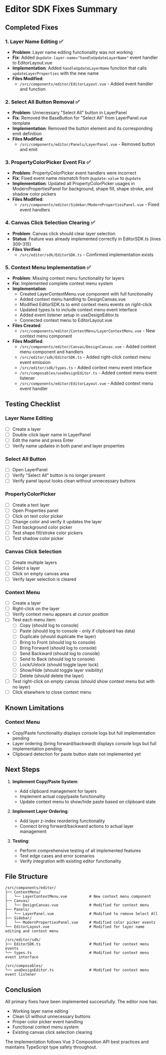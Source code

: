 # Editor SDK Fixes Summary

## Completed Fixes

### 1. Layer Name Editing ✅
- **Problem**: Layer name editing functionality was not working
- **Fix**: Added `@update-layer-name="handleUpdateLayerName"` event handler to EditorLayout.vue
- **Implementation**: Added `handleUpdateLayerName` function that calls `updateLayerProperties` with the new name
- **Files Modified**: 
  - `/src/components/editor/EditorLayout.vue` - Added event handler and function

### 2. Select All Button Removal ✅
- **Problem**: Unnecessary "Select All" button in LayerPanel
- **Fix**: Removed the BaseButton for "Select All" from LayerPanel.vue template
- **Implementation**: Removed the button element and its corresponding emit definition
- **Files Modified**: 
  - `/src/components/editor/Panels/LayerPanel.vue` - Removed button and emit

### 3. PropertyColorPicker Event Fix ✅
- **Problem**: PropertyColorPicker event handlers were incorrect
- **Fix**: Fixed event name mismatch from `@update:value` to `@update`
- **Implementation**: Updated all PropertyColorPicker usages in ModernPropertiesPanel for background, shape fill, shape stroke, and shadow color pickers
- **Files Modified**: 
  - `/src/components/editor/Sidebar/ModernPropertiesPanel.vue` - Fixed event handlers

### 4. Canvas Click Selection Clearing ✅
- **Problem**: Canvas click should clear layer selection
- **Status**: Feature was already implemented correctly in EditorSDK.ts (lines 309-315)
- **Files Verified**: 
  - `/src/editor/sdk/EditorSDK.ts` - Confirmed implementation exists

### 5. Context Menu Implementation ✅
- **Problem**: Missing context menu functionality for layers
- **Fix**: Implemented complete context menu system
- **Implementation**: 
  - Created LayerContextMenu.vue component with full functionality
  - Added context menu handling to DesignCanvas.vue
  - Modified EditorSDK.ts to emit context menu events on right-click
  - Updated types.ts to include context menu event interface
  - Added event listener setup in useDesignEditor.ts
  - Connected context menu to EditorLayout.vue
- **Files Created**: 
  - `/src/components/editor/ContextMenu/LayerContextMenu.vue` - New context menu component
- **Files Modified**: 
  - `/src/components/editor/Canvas/DesignCanvas.vue` - Added context menu component and handlers
  - `/src/editor/sdk/EditorSDK.ts` - Added right-click context menu event emission
  - `/src/editor/sdk/types.ts` - Added context menu event interface
  - `/src/composables/useDesignEditor.ts` - Added context menu event listener
  - `/src/components/editor/EditorLayout.vue` - Added context menu event handler

## Testing Checklist

### Layer Name Editing
- [ ] Create a layer
- [ ] Double-click layer name in LayerPanel
- [ ] Edit the name and press Enter
- [ ] Verify name updates in both panel and layer properties

### Select All Button
- [ ] Open LayerPanel
- [ ] Verify "Select All" button is no longer present
- [ ] Verify panel layout looks clean without unnecessary buttons

### PropertyColorPicker
- [ ] Create a text layer
- [ ] Open Properties panel
- [ ] Click on text color picker
- [ ] Change color and verify it updates the layer
- [ ] Test background color picker
- [ ] Test shape fill/stroke color pickers
- [ ] Test shadow color picker

### Canvas Click Selection
- [ ] Create multiple layers
- [ ] Select a layer
- [ ] Click on empty canvas area
- [ ] Verify layer selection is cleared

### Context Menu
- [ ] Create a layer
- [ ] Right-click on the layer
- [ ] Verify context menu appears at cursor position
- [ ] Test each menu item:
  - [ ] Copy (should log to console)
  - [ ] Paste (should log to console - only if clipboard has data)
  - [ ] Duplicate (should duplicate the layer)
  - [ ] Bring to Front (should log to console)
  - [ ] Bring Forward (should log to console)
  - [ ] Send Backward (should log to console)
  - [ ] Send to Back (should log to console)
  - [ ] Lock/Unlock (should toggle layer lock)
  - [ ] Show/Hide (should toggle layer visibility)
  - [ ] Delete (should delete the layer)
- [ ] Test right-click on empty canvas (should show context menu but with no layer)
- [ ] Click elsewhere to close context menu

## Known Limitations

### Context Menu
- Copy/Paste functionality displays console logs but full implementation pending
- Layer ordering (bring forward/backward) displays console logs but full implementation pending
- Clipboard detection for paste button state not implemented yet

## Next Steps

1. **Implement Copy/Paste System**:
   - Add clipboard management for layers
   - Implement actual copy/paste functionality
   - Update context menu to show/hide paste based on clipboard state

2. **Implement Layer Ordering**:
   - Add layer z-index reordering functionality
   - Connect bring forward/backward actions to actual layer management

3. **Testing**:
   - Perform comprehensive testing of all implemented features
   - Test edge cases and error scenarios
   - Verify integration with existing editor functionality

## File Structure

```
/src/components/editor/
├── ContextMenu/
│   └── LayerContextMenu.vue          # New context menu component
├── Canvas/
│   └── DesignCanvas.vue              # Modified for context menu
├── Panels/
│   └── LayerPanel.vue                # Modified to remove Select All
├── Sidebar/
│   └── ModernPropertiesPanel.vue     # Modified color picker events
└── EditorLayout.vue                  # Modified for layer name editing and context menu

/src/editor/sdk/
├── EditorSDK.ts                      # Modified for context menu events
└── types.ts                          # Modified for context menu event interface

/src/composables/
└── useDesignEditor.ts                # Modified for context menu event listener
```

## Conclusion

All primary fixes have been implemented successfully. The editor now has:
- Working layer name editing
- Clean UI without unnecessary buttons
- Proper color picker event handling
- Functional context menu system
- Existing canvas click selection clearing

The implementation follows Vue 3 Composition API best practices and maintains TypeScript type safety throughout.
